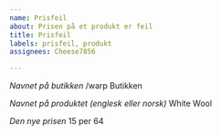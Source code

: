 ```yaml
---
name: Prisfeil
about: Prisen på et produkt er feil
title: Prisfeil
labels: prisfeil, produkt
assignees: Cheese7856

---
```


*Navnet på butikken*
/warp Butikken

*Navnet på produktet (englesk eller norsk)*
White Wool

*Den nye prisen*
15 per 64
